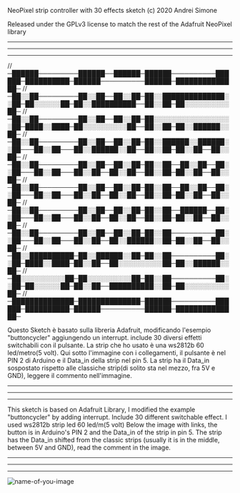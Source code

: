 NeoPixel strip controller with 30 effects sketch (c) 2020 Andrei Simone

Released under the GPLv3 license to match the rest of the Adafruit NeoPixel library
*****************************************************************************************************************************
-----------------------------------------------------------------------------------------------------------------------------
*****************************************************************************************************************************
//─██████─────────██████──██████─██████──────────██████─██████████─██████──────────██████─██████████████─
//─██░░██─────────██░░██──██░░██─██░░██████████████░░██─██░░░░░░██─██░░██████████──██░░██─██░░░░░░░░░░██─
//─██░░██─────────██░░██──██░░██─██░░░░░░░░░░░░░░░░░░██─████░░████─██░░░░░░░░░░██──██░░██─██░░██████░░██─
//─██░░██─────────██░░██──██░░██─██░░██████░░██████░░██───██░░██───██░░██████░░██──██░░██─██░░██──██░░██─
//─██░░██─────────██░░██──██░░██─██░░██──██░░██──██░░██───██░░██───██░░██──██░░██──██░░██─██░░██──██░░██─
//─██░░██─────────██░░██──██░░██─██░░██──██░░██──██░░██───██░░██───██░░██──██░░██──██░░██─██░░██──██░░██─
//─██░░██─────────██░░██──██░░██─██░░██──██████──██░░██───██░░██───██░░██──██░░██──██░░██─██░░██──██░░██─
//─██░░██─────────██░░██──██░░██─██░░██──────────██░░██───██░░██───██░░██──██░░██████░░██─██░░██──██░░██─
//─██░░██████████─██░░██████░░██─██░░██──────────██░░██─████░░████─██░░██──██░░░░░░░░░░██─██░░██████░░██─
//─██░░░░░░░░░░██─██░░░░░░░░░░██─██░░██──────────██░░██─██░░░░░░██─██░░██──██████████░░██─██░░░░░░░░░░██─
//─██████████████─██████████████─██████──────────██████─██████████─██████──────────██████─██████████████─

Questo Sketch è basato sulla libreria Adafruit, modificando l'esempio "buttoncycler" aggiungendo un interrupt.
include 30 diversi effetti switchabili con il pulsante.
La strip che ho usato è una ws2812b 60 led/metro(5 volt).
Qui sotto l'immagine con i collegamenti, il pulsante è nel PIN 2 di Arduino e il Data_in della strip nel pin 5. La strip ha
il Data_in sospostato rispetto alle classiche strip(di solito sta nel mezzo, fra 5V e GND), leggere il commento nell'immagine.

*****************************************************************************************************************************
-----------------------------------------------------------------------------------------------------------------------------
*****************************************************************************************************************************
This sketch is based on Adafruit Library, I modified the example "buttoncycler" by adding interrupt.
Include 30 different switchable effect.
I used ws2812b strip led 60 led/m(5 volt)
Below the image with links, the button is in Arduino's PIN 2 and the Data_in of the strip in pin 5. The strip has
the Data_in shifted from the classic strips (usually it is in the middle, between 5V and GND), read the comment in the image.

*****************************************************************************************************************************
-----------------------------------------------------------------------------------------------------------------------------
*****************************************************************************************************************************

![name-of-you-image](https://raw.githubusercontent.com/simoneandrei/Lumino-Ledcontroller-Neopixel-Arduino/main/image/ARDUINO%20STRIP.PNG)
